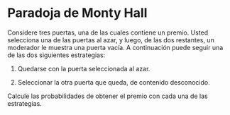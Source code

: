 # Paradoja de Monty Hall

Considere tres puertas, una de las cuales contiene un premio. Usted selecciona una de las puertas al azar, y luego, de las dos restantes, un moderador le muestra una puerta vacı́a. A continuación puede seguir una de las dos siguientes estrategias:

1. Quedarse con la puerta seleccionada al azar.

2. Seleccionar la otra puerta que queda, de contenido desconocido.

Calcule las probabilidades de obtener el premio con cada una de las estrategias.
